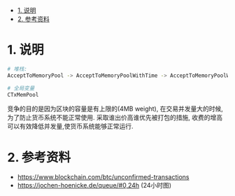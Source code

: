 <!-- TOC -->

- [1. 说明](#1-说明)
- [2. 参考资料](#2-参考资料)

<!-- /TOC -->

<a id="markdown-1-说明" name="1-说明"></a>
# 1. 说明

```bash
# 堆栈:
AcceptToMemoryPool -> AcceptToMemoryPoolWithTime -> AcceptToMemoryPoolWithTime -> AcceptToMemoryPoolWorker -> CTxMemPool::addUnchecked

# 全局变量
CTxMemPool
```

竞争的目的是因为区块的容量是有上限的(4MB weight), 在交易并发量大的时候,为了防止货币系统不能正常使用. 采取谁出价高谁优先被打包的措施, 收费的增高可以有效降低并发量,使货币系统能够正常运行.


<a id="markdown-2-参考资料" name="2-参考资料"></a>
# 2. 参考资料

* https://www.blockchain.com/btc/unconfirmed-transactions
* https://jochen-hoenicke.de/queue/#0,24h (24小时图)
